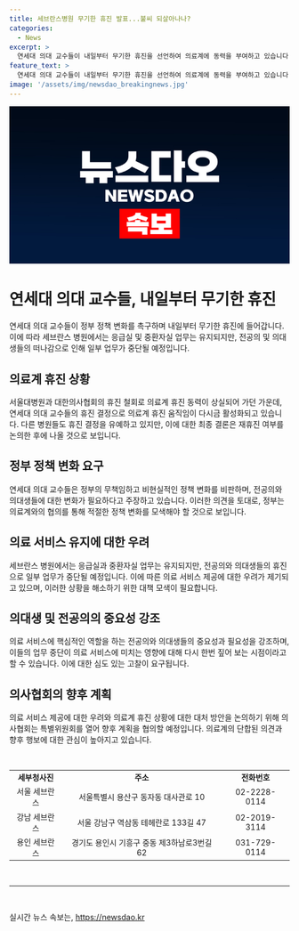 ```yaml
---
title: 세브란스병원 무기한 휴진 발표...불씨 되살아나나?
categories:
  - News
excerpt: >
  연세대 의대 교수들이 내일부터 무기한 휴진을 선언하여 의료계에 동력을 부여하고 있습니다. 이는 전공의와 의대생들을 떠나게 한 정부의 정책 변화를 비판하고 있는 결정으로, 서울 세브란스와 강남·용인 세브란스 교수들이 응급실과 중환자실 업무만 유지하면서 청진기를 내려놓을 예정입니다. 의료계 휴진 동력이 상실되었던 상황에서 연세대 의대 교수들의 결정으로 다시 변곡점을 맞았으며, 기타 병원과 의대 교수들의 휴진 결정을 유예하는 분석이 나오고 있습니다. 뿐만 아니라, 아산병원과 울산의대 교수들도 휴진 계획을 유지할 방침이며, 의사협회 역시 재휴진 여부를 논의할 예정입니다.
feature_text: >
  연세대 의대 교수들이 내일부터 무기한 휴진을 선언하여 의료계에 동력을 부여하고 있습니다. 이는 전공의와 의대생들을 떠나게 한 정부의 정책 변화를 비판하고 있는 결정으로, 서울 세브란스와 강남·용인 세브란스 교수들이 응급실과 중환자실 업무만 유지하면서 청진기를 내려놓을 예정입니다. 의료계 휴진 동력이 상실되었던 상황에서 연세대 의대 교수들의 결정으로 다시 변곡점을 맞았으며, 기타 병원과 의대 교수들의 휴진 결정을 유예하는 분석이 나오고 있습니다. 뿐만 아니라, 아산병원과 울산의대 교수들도 휴진 계획을 유지할 방침이며, 의사협회 역시 재휴진 여부를 논의할 예정입니다.
image: '/assets/img/newsdao_breakingnews.jpg'
---
```


<p><img src="/assets/img/newsdao_breakingnews.jpg" alt="koreaapp 속보" /></p>

<h1>연세대 의대 교수들, 내일부터 무기한 휴진</h1>

<p data-ke-size="size16">연세대 의대 교수들이 정부 정책 변화를 촉구하며 내일부터 무기한 휴진에 들어갑니다. 이에 따라 세브란스 병원에서는 응급실 및 중환자실 업무는 유지되지만, 전공의 및 의대생들의 떠나감으로 인해 일부 업무가 중단될 예정입니다.</p>

<h2 data-ke-size="size26">의료계 휴진 상황</h2>

<p data-ke-size="size16">서울대병원과 대한의사협회의 휴진 철회로 의료계 휴진 동력이 상실되어 가던 가운데, 연세대 의대 교수들의 휴진 결정으로 의료계 휴진 움직임이 다시금 활성화되고 있습니다. 다른 병원들도 휴진 결정을 유예하고 있지만, 이에 대한 최종 결론은 재휴진 여부를 논의한 후에 나올 것으로 보입니다.</p>

<h2 data-ke-size="size26">정부 정책 변화 요구</h2>

<p data-ke-size="size16">연세대 의대 교수들은 정부의 무책임하고 비현실적인 정책 변화를 비판하며, 전공의와 의대생들에 대한 변화가 필요하다고 주장하고 있습니다. 이러한 의견을 토대로, 정부는 의료계와의 협의를 통해 적절한 정책 변화를 모색해야 할 것으로 보입니다.</p>

<h2 data-ke-size="size26">의료 서비스 유지에 대한 우려</h2>

<p data-ke-size="size16">세브란스 병원에서는 응급실과 중환자실 업무는 유지되지만, 전공의와 의대생들의 휴진으로 일부 업무가 중단될 예정입니다. 이에 따른 의료 서비스 제공에 대한 우려가 제기되고 있으며, 이러한 상황을 해소하기 위한 대책 모색이 필요합니다.</p>

<h2 data-ke-size="size26">의대생 및 전공의의 중요성 강조</h2>

<p data-ke-size="size16">의료 서비스에 핵심적인 역할을 하는 전공의와 의대생들의 중요성과 필요성을 강조하며, 이들의 업무 중단이 의료 서비스에 미치는 영향에 대해 다시 한번 짚어 보는 시점이라고 할 수 있습니다. 이에 대한 심도 있는 고찰이 요구됩니다.</p>

<h2 data-ke-size="size26">의사협회의 향후 계획</h2>

<p data-ke-size="size16">의료 서비스 제공에 대한 우려와 의료계 휴진 상황에 대한 대처 방안을 논의하기 위해 의사협회는 특별위원회를 열어 향후 계획을 협의할 예정입니다. 의료계의 단합된 의견과 향후 행보에 대한 관심이 높아지고 있습니다.</p>

<p data-ke-size="size16">&nbsp;</p>

<table>
  <tbody>
    <tr>
      <td style="text-align: center; height: 17px;"><b>세부청사진</b></td>
      <td style="text-align: center; height: 17px;"><b>주소</b></td>
      <td style="text-align: center; height: 17px;"><b>전화번호</b></td>
    </tr>
    <tr>
      <td style="text-align: center; height: 17px;">서울 세브란스</td>
      <td style="text-align: center; height: 17px;">서울특별시 용산구 동자동 대사관로 10</td>
      <td style="text-align: center; height: 17px;">02-2228-0114</td>
    </tr>
    <tr>
      <td style="text-align: center; height: 17px;">강남 세브란스</td>
      <td style="text-align: center; height: 17px;">서울 강남구 역삼동 테헤란로 133길 47</td>
      <td style="text-align: center; height: 17px;">02-2019-3114</td>
    </tr>
    <tr>
      <td style="text-align: center; height: 17px;">용인 세브란스</td>
      <td style="text-align: center; height: 17px;">경기도 용인시 기흥구 중동 제3하남로3번길 62</td>
      <td style="text-align: center; height: 17px;">031-729-0114</td>
    </tr>
  </tbody>
</table>

<p data-ke-size="size16">&nbsp;</p>

<hr>

<p data-ke-size="size16">&nbsp;</p>
실시간 뉴스 속보는, <a href="https://newsdao.kr" rel="dofollow">https://newsdao.kr</a>


